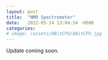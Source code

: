 ```yaml
---
layout: post
title:  "NMR Spectrometer"
date:   2022-05-14 13:04:54 -0600
categories:
# image: /assets/8BitCPU/8BitCPU.jpg
---
```


Update coming soon.